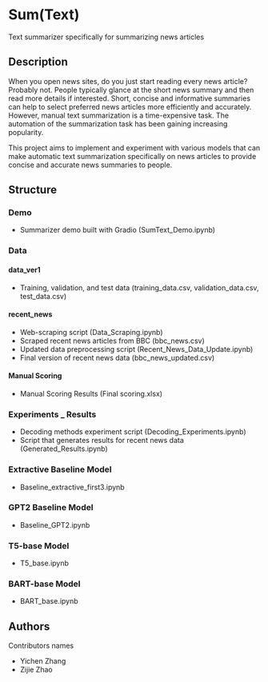 # Sum(Text)

Text summarizer specifically for summarizing news articles

## Description

When you open news sites, do you just start reading every news article? Probably not. People typically glance at the short news summary and then read more details if interested. Short, concise and informative summaries can help to select preferred news articles more efficiently and accurately. However, manual text summarization is a time-expensive task. The automation of the summarization task has been gaining increasing popularity.

This project aims to implement and experiment with various models that can make automatic text summarization specifically on news articles to provide concise and accurate news summaries to people.

## Structure

### **Demo**

* Summarizer demo built with Gradio (SumText_Demo.ipynb)

### **Data**

#### data_ver1

* Training, validation, and test data (training_data.csv, validation_data.csv, test_data.csv)

#### recent_news

* Web-scraping script (Data_Scraping.ipynb)
* Scraped recent news articles from BBC (bbc_news.csv)
* Updated data preprocessing script (Recent_News_Data_Update.ipynb)
* Final version of recent news data (bbc_news_updated.csv)

#### Manual Scoring

* Manual Scoring Results (Final scoring.xlsx)

### **Experiments _ Results**

* Decoding methods experiment script (Decoding_Experiments.ipynb)
* Script that generates results for recent news data (Generated_Results.ipynb)

### Extractive Baseline Model 
* Baseline_extractive_first3.ipynb

### GPT2 Baseline Model 
* Baseline_GPT2.ipynb

### T5-base Model 
* T5_base.ipynb

### BART-base Model 
* BART_base.ipynb

## Authors

Contributors names 

* Yichen Zhang
* Zijie Zhao
